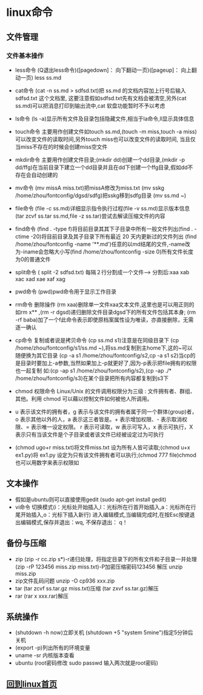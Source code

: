 # linux命令

## 文件管理

### 文件基本操作
+ less命令 (Q退出less命令)([pagedown]： 向下翻动一页)([pageup]： 向上翻动一页) less ss.md
+ cat命令 (cat -n ss.md > sdfsd.txt)把 ss.md 的文档内容加上行号后输入 sdfsd.txt 这个文档里,
  这要注意假如sdfsd.txt先有文档会被清空,另外(cat ss.md)可以把消息打印到输出流中,cat 软盘功能暂时不予以考虑
+ ls命令 (ls -a)显示所有文件及目录包括隐藏文件,相当于la命令,ll显示具体信息
  
+ touch命令 主要用作创建文件如touch ss.md,(touch -m miss,touch -a miss)可以改变文件的读取时间,另外touch miss也可以改变文件的读取时间,
  当且仅当miss不存在的时候会创建miss空文件
  
+ mkdir命令 主要用作创建文件目录;(mkdir dd)创建一个dd目录,(mkdir -p dd/ffg)在当前目录下建立一个dd目录并且在dd下创建一个ffg目录,假如dd不存在会自动创建的

+ mv命令 (mv missA miss.txt)把missA修改为miss.txt (mv sskg /home/zhou/fontconfig/dgsd/sdfg)把sskg移到sdfg目录 (mv ss.md ~)

+ file命令 (file -c ss.md)详细显示指令执行过程(file -v ss.md)显示版本信息 (tar zcvf ss.tar ss.md,file -z ss.tar)尝试去解读压缩文件的内容

+ find命令 (find . -type f)将目前目录其其下子目录中所有一般文件列出(find . -ctime -20)将目前目录及其子目录下所有最近 20 天内更新过的文件列出
  (find /home/zhou/fontconfig -name '**.md')任意的以md结尾的文件,-name改为-iname会忽略大小写(find /home/zhou/fontconfig -size 0)所有文件长度为0的普通文件
+ split命令 ( split -2 sdfsd.txt)  每隔２行分割成一个文件--> 分割后:xaa  xab  xac  xad  xae  xaf  xag

+ pwd命令 (pwd)pwd命令用于显示工作目录
+ rm命令 删除操作 (rm xaa)删除单一文件xaa文本文件,这里也是可以用正则的如rm x** ,(rm -r dgsd)递归删除文件目录dgsd下的所有文件包括其本身;
  (rm -rf baba)加了一个f此命令表示即使原档案属性设为唯读，亦直接删除，无需逐一确认
+ cp命令 复制或者说是拷贝命令 (cp ss.md s1)注意是在同级目录下 (cp /home/zhou/fontconfig/s1/ss.md ~),将ss.md复制到主home下,这的~可以随便换为其它目录
  (cp -a s1 /home/zhou/fontconfig/s2,cp -a s1 s2)当cp的是目录时要加上-a参数,当然如果加上-p就更好了,因为-p表示把file拥有的权限也一起复制
   如:(cp -ap s1 /home/zhou/fontconfig/s2),(cp -ap ./* /home/zhou/fontconfig/s3)在某个目录把所有内容都复制到s3下
+ chmod 权限命令 Linux/Unix 的文件调用权限分为三级 : 文件拥有者、群组、其他。利用 chmod 可以藉以控制文件如何被他人所调用。
+ u 表示该文件的拥有者，g 表示与该文件的拥有者属于同一个群体(group)者，o 表示其他以外的人，a 表示这三者皆是。+ 表示增加权限、- 表示取消权限、= 表示唯一设定权限。
  r 表示可读取，w 表示可写入，x 表示可执行，X 表示只有当该文件是个子目录或者该文件已经被设定过为可执行
+ (chmod ugo+r miss.txt)将文件miss.txt 设为所有人皆可读取;(chmod u+x ex1.py)将 ex1.py 设定为只有该文件拥有者可以执行;(chmod 777 file)chmod也可以用数字来表示权限如
  
   
## 文本操作
+ 假如是ubuntu则可以直接使用gedit (sudo apt-get install gedit)
+ vi命令 切换模式(i：光标处开始插入,l：光标所在行首开始插入,a：光标所在行尾开始插入,o：光标下插入新行) 进入编辑模式,当编辑完成时,在按Esc按键退出编辑模式,保存并退出：wq,
   不保存退出： q！
## 备份与压缩
+ zip (zip -r cc.zip s*)-r递归处理，将指定目录下的所有文件和子目录一并处理 (zip -rP 123456 miss.zip miss.txt)-P加密压缩密码123456 解压 unzip miss.zip
+ zip文件乱码问题 unzip -O cp936 xxx.zip
+ tar (tar zcvf ss.tar.gz miss.txt)压缩 (tar zxvf ss.tar.gz)解压
+ rar (rar x xxx.rar)解压

## 系统操作
+ (shutdown -h now)立即关机 (shutdown +5 "system 5mine")指定5分钟后关机
+ (export -p)列出所有的环境变量
+ uname -sr 内核版本查看
+ ubuntu (root密码修改 sudo passwd 输入两次就是root密码)






##  [回到linux首页](index.md)
